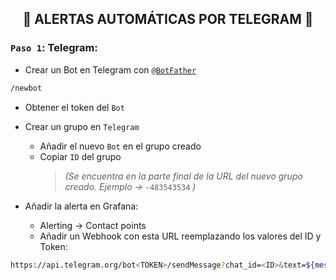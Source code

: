 <h2 align="center"> 🔔 ALERTAS AUTOMÁTICAS POR TELEGRAM 🔔 </h2>

### `Paso 1`: Telegram:

- Crear un Bot en Telegram con [`@BotFather`](https://t.me/BotFather)

```bash
/newbot
```

- Obtener el token del `Bot`

- Crear un grupo en `Telegram`
    - Añadir el nuevo `Bot` en el grupo creado
    - Copiar `ID` del grupo
      > *(Se encuentra en la parte final de la URL del nuevo grupo creado. Ejemplo →* `-483543534` *)*

- Añadir la alerta en Grafana:

  - Alerting → Contact points
  - Añadir un Webhook con esta URL reemplazando los valores del ID y Token:

```bash
https://api.telegram.org/bot<TOKEN>/sendMessage?chat_id=<ID>&text=${message}
```
